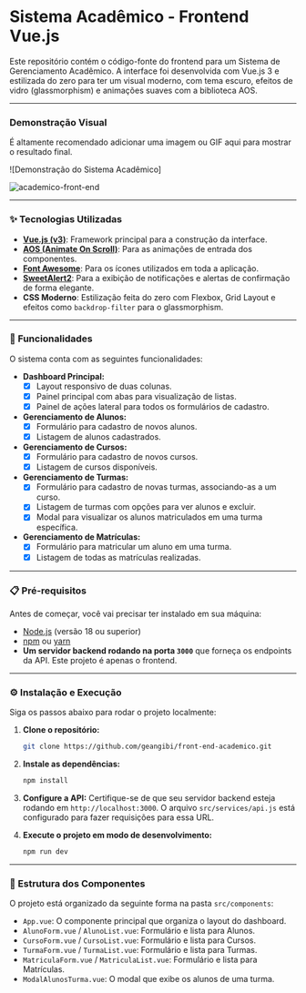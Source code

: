 # Sistema Acadêmico - Frontend Vue.js

Este repositório contém o código-fonte do frontend para um Sistema de Gerenciamento Acadêmico. A interface foi desenvolvida com Vue.js 3 e estilizada do zero para ter um visual moderno, com tema escuro, efeitos de vidro (glassmorphism) e animações suaves com a biblioteca AOS.

---

### Demonstração Visual

É altamente recomendado adicionar uma imagem ou GIF aqui para mostrar o resultado final.

![Demonstração do Sistema Acadêmico]

![academico-front-end](https://github.com/user-attachments/assets/5a1dd3c0-3b2b-41f3-9f55-fff70f30ec94)



---

### ✨ Tecnologias Utilizadas

* **[Vue.js (v3)](https://vuejs.org/)**: Framework principal para a construção da interface.
* **[AOS (Animate On Scroll)](https://michalsnik.github.io/aos/)**: Para as animações de entrada dos componentes.
* **[Font Awesome](https://fontawesome.com/)**: Para os ícones utilizados em toda a aplicação.
* **[SweetAlert2](https://sweetalert2.github.io/)**: Para a exibição de notificações e alertas de confirmação de forma elegante.
* **CSS Moderno**: Estilização feita do zero com Flexbox, Grid Layout e efeitos como `backdrop-filter` para o glassmorphism.

---

### 🚀 Funcionalidades

O sistema conta com as seguintes funcionalidades:

* **Dashboard Principal:**
    * [x] Layout responsivo de duas colunas.
    * [x] Painel principal com abas para visualização de listas.
    * [x] Painel de ações lateral para todos os formulários de cadastro.

* **Gerenciamento de Alunos:**
    * [x] Formulário para cadastro de novos alunos.
    * [x] Listagem de alunos cadastrados.

* **Gerenciamento de Cursos:**
    * [x] Formulário para cadastro de novos cursos.
    * [x] Listagem de cursos disponíveis.

* **Gerenciamento de Turmas:**
    * [x] Formulário para cadastro de novas turmas, associando-as a um curso.
    * [x] Listagem de turmas com opções para ver alunos e excluir.
    * [x] Modal para visualizar os alunos matriculados em uma turma específica.

* **Gerenciamento de Matrículas:**
    * [x] Formulário para matricular um aluno em uma turma.
    * [x] Listagem de todas as matrículas realizadas.

---

### 📋 Pré-requisitos

Antes de começar, você vai precisar ter instalado em sua máquina:
* [Node.js](https://nodejs.org/en/) (versão 18 ou superior)
* [npm](https://www.npmjs.com/) ou [yarn](https://yarnpkg.com/)
* **Um servidor backend rodando na porta `3000`** que forneça os endpoints da API. Este projeto é apenas o frontend.

---

### ⚙️ Instalação e Execução

Siga os passos abaixo para rodar o projeto localmente:

1.  **Clone o repositório:**
    ```bash
    git clone https://github.com/geangibi/front-end-academico.git
    ```

2.  **Instale as dependências:**
    ```bash
    npm install
    ```

3.  **Configure a API:**
    Certifique-se de que seu servidor backend esteja rodando em `http://localhost:3000`. O arquivo `src/services/api.js` está configurado para fazer requisições para essa URL.

4.  **Execute o projeto em modo de desenvolvimento:**
    ```bash
    npm run dev
    ```

---

### 📁 Estrutura dos Componentes

O projeto está organizado da seguinte forma na pasta `src/components`:

* `App.vue`: O componente principal que organiza o layout do dashboard.
* `AlunoForm.vue` / `AlunoList.vue`: Formulário e lista para Alunos.
* `CursoForm.vue` / `CursoList.vue`: Formulário e lista para Cursos.
* `TurmaForm.vue` / `TurmaList.vue`: Formulário e lista para Turmas.
* `MatriculaForm.vue` / `MatriculaList.vue`: Formulário e lista para Matrículas.
* `ModalAlunosTurma.vue`: O modal que exibe os alunos de uma turma.
